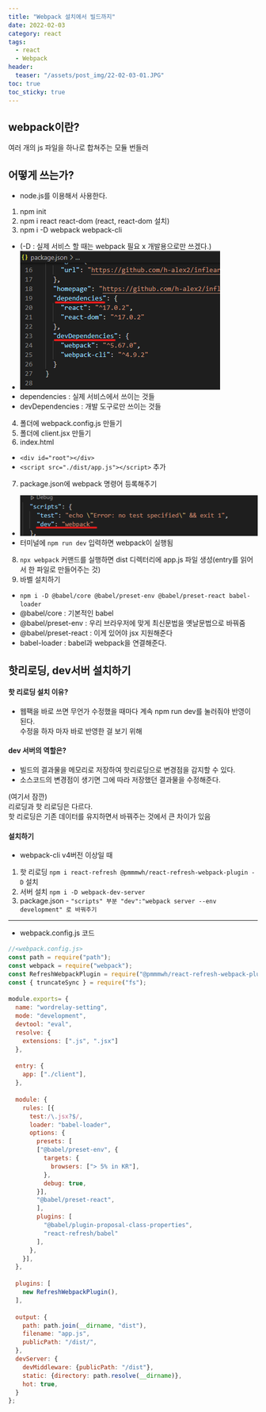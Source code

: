 ```yaml
---
title: "Webpack 설치에서 빌드까지"
date: 2022-02-03
category: react
tags:
  - react
  - Webpack
header:
  teaser: "/assets/post_img/22-02-03-01.JPG"
toc: true 
toc_sticky: true
---
```


## webpack이란? 
여러 개의 js 파일을 하나로 합쳐주는 모듈 번들러

## 어떻게 쓰는가? 
- node.js를 이용해서 사용한다.

1. npm init
2. npm i react react-dom (react, react-dom 설치)
3. npm i -D webpack webpack-cli 
  - (-D : 실제 서비스 할 때는 webpack 필요 x 개발용으로만 쓰겠다.)
  - ![dependencies](/assets/post_img/22-02-03-02.png)
  - dependencies : 실제 서비스에서 쓰이는 것들 
  - devDependencies : 개발 도구로만 쓰이는 것들
4. 폴더에 webpack.config.js 만들기 
5. 폴더에 client.jsx 만들기 
6. index.html 
  - `<div id="root"></div>`
  - `<script src="./dist/app.js"></script>` 추가
7. package.json에 webpack 명령어 등록해주기
  - ![dependencies](/assets/post_img/22-02-03-03.png) 
  - 터미널에 `npm run dev` 입력하면 webpack이 실행됨
8. `npx webpack` 커맨드를 실행하면 dist 디렉터리에 app.js 파일 생성(entry를 읽어서 한 파일로 만들어주는 것)
9. 바벨 설치하기
  - `npm i -D @babel/core @babel/preset-env @babel/preset-react babel-loader`
  - @babel/core : 기본적인 babel
  - @babel/preset-env : 우리 브라우저에 맞게 최신문법을 옛날문법으로 바꿔줌
  - @babel/preset-react : 이게 있어야 jsx 지원해준다
  - babel-loader : babel과 webpack을 연결해준다. 


## 핫리로딩, dev서버 설치하기

#### 핫 리로딩 설치 이유?     
- 웹팩을 바로 쓰면 무언가 수정했을 때마다 계속 npm run dev를 눌러줘야     반영이 된다.     
수정을 하자 마자 바로 반영한 걸 보기 위해    

#### dev 서버의 역할은?    
- 빌드의 결과물을 메모리로 저장하여 핫리로딩으로 변경점을 감지할 수 있다. 
- 소스코드의 변경점이 생기면 그에 따라 저장했던 결과물을 수정해준다. 

(여기서 잠깐)    
리로딩과 핫 리로딩은 다르다.     
핫 리로딩은 기존 데이터를 유지하면서 바꿔주는 것에서 큰 차이가 있음    

#### 설치하기
- webpack-cli v4버전 이상일 때
1. 핫 리로딩 `npm i react-refresh @pmmmwh/react-refresh-webpack-plugin -D` 설치 
2. 서버 설치 `npm i -D webpack-dev-server` 
3. package.json - `"scripts" 부분 "dev":"webpack server --env development" 로 바꿔주기`


___ 
- webpack.config.js 코드

```js
//<webpack.config.js>
const path = require("path"); 
const webpack = require("webpack");
const RefreshWebpackPlugin = require("@pmmmwh/react-refresh-webpack-plugin");
const { truncateSync } = require("fs");

module.exports= {
  name: "wordrelay-setting",
  mode: "development",
  devtool: "eval", 
  resolve: {
    extensions: [".js", ".jsx"]
  },

  entry: {
    app: ["./client"],
  },

  module: {
    rules: [{
      test:/\.jsx?$/, 
      loader: "babel-loader",
      options: {
        presets: [
        ["@babel/preset-env", {
          targets: {
            browsers: ["> 5% in KR"],
          },
          debug: true,
        }],
        "@babel/preset-react",
        ],
        plugins: [
          "@babel/plugin-proposal-class-properties",
          "react-refresh/babel"
        ],
      },
    }],
  },

  plugins: [
    new RefreshWebpackPlugin(),
  ],

  output: {
    path: path.join(__dirname, "dist"),
    filename: "app.js",
    publicPath: "/dist/",
  },
  devServer: {
    devMiddleware: {publicPath: "/dist"},
    static: {directory: path.resolve(__dirname)},
    hot: true,
  }
};
```
